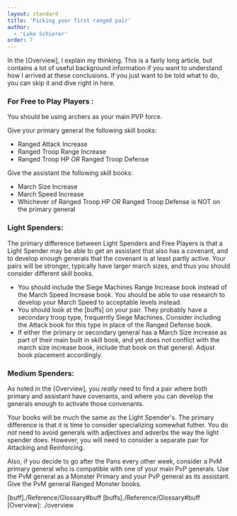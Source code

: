 ```yaml
---
layout: standard
title: 'Picking your first ranged pair'
author:
  - 'Luke Schierer'
order: 7
---
```


<aside class="note">
In the [Overview], I explain my thinking. This is a fairly long article, but
contains a lot of useful background information if you want to understand how
I arrived at these conclusions. If you just want to be told what to do, you
can skip it and dive right in here.
</aside>

### For Free to Play Players :

You should be using archers as your main PVP force.

Give your primary general the following skill books:

- Ranged Attack Increase
- Ranged Troop Range Increase
- Ranged Troop HP _OR_ Ranged Troop Defense


Give the assistant the following skill books:

- March Size Increase
- March Speed Increase
- Whichever of Ranged Troop HP _OR_ Ranged Troop Defense is NOT on the primary general

### Light Spenders:

The primary difference between Light Spenders and Free Players
is that a Light Spender may be able to get an assistant that also has
a covenant, and to develop enough generals that the covenant is at least
partly active.  Your pairs will be stronger, typically have larger march
sizes, and thus you should consider different skill books.

* You should include the Siege Machines Range Increase book instead of the
  March Speed Increase book.  You should be able to use research to develop
  your March Speed to acceptable levels instead.
* You should look at the [buffs] on your pair.  They probably have a
  secondary troop type, frequently Siege Machines.  Consider including the Attack book for this type in place of the Ranged Defense book.
* If either the primary or secondary general has a March Size increase as
  part of their main built in skill book, and yet does not conflict with the march size increase book, include that book on that general.  Adjust book placement accordingly.


### Medium Spenders:

As noted in the [Overview], you *really* need to find a pair where both primary and assistant have covenants, and where you can develop the generals enough to activate those convenants.

Your books will be much the same as the Light Spender's.  The primary difference is that it is time to consider specializing somewhat futher. You
do *not* need to avoid generals with adjectives and adverbs the way the light spender does.  However, you will need to consider a separate pair for
Attacking and Reinforcing.

Also, if you decide to go after the Pans every other week, consider a PvM
primary general who is compatible with one of your main PvP generals.  Use the PvM general as a Monster Primary and your PvP general as its assistant. Give the PvM general Ranged Monster books.

[Attacking Archer Pairs table]:./Generals/Archer%20Specialists/Attackingpair-comparison>

[buff]./Reference/Glossary#buff
[buffs]./Reference/Glossary#buff
[Overview]: ./overview
